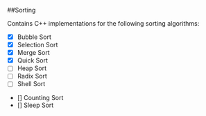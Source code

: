 ##Sorting

Contains C++ implementations for the following sorting algorithms:

- [x] Bubble Sort
- [x] Selection Sort
- [x] Merge Sort
- [x] Quick Sort
- [ ] Heap Sort
- [ ] Radix Sort
- [ ] Shell Sort
- [] Counting Sort
- [] Sleep Sort 
